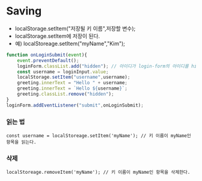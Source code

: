 # Saving
+ localStorage.setItem("저장될 키 이름",저장할 변수);
+ localStorage.setItem에 저장이 된다. 
+ 예) localStoreage.setItem("myName","Kim");
```js
function onLoginSubmit(event){
    event.preventDefault();
    loginForm.classList.add("hidden"); // 아이디가 login-form의 아이디를 hidden으로 바꾼다
    const username = loginInput.value;
    localStorage.setItem("username",username);
    greeting.innerText = "Hello " + username;
    greeting.innerText = `Hello ${username}`;
    greeting.classList.remove("hidden");
}
loginForm.addEventListener("submit",onLoginSubmit); 
```
### 읽는 법
```
const username = localStoreage.setItem('myName'); // 키 이름이 myName인 항목을 읽는다.
```
### 삭제
```
localStoreage.removeItem('myName'); // 키 이름이 myName인 항목을 삭제한다.
```